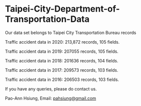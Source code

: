 # Taipei-City-Department-of-Transportation-Data
Our data set belongs to Taipei City Transportation Bureau records

Traffic accident data in 2020: 213,872 records, 105 fields.

Traffic accident data in 2019: 207055 records, 105 fields.

Traffic accident data in 2018: 201636 records, 104 fields.

Traffic accident data in 2017: 209573 records, 103 fields.

Traffic accident data in 2016: 206503 records, 103 fields.


If you have any queries, please do contact us.

Pao-Ann Hsiung, Email: pahsiung@gmail.com 
